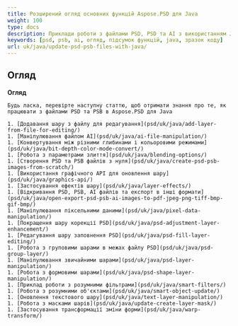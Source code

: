 ```yaml
---
title: Розширений огляд основних функцій Aspose.PSD для Java
weight: 100
type: docs
description: Приклади роботи з файлами PSD, PSD та AI з використанням Java
keywords: [psd, psb, ai, огляд, підсумок функцій, java, зразок коду]
url: uk/java/update-psd-psb-files-with-java/
---
```


## **Огляд**

**Огляд**

    Будь ласка, перевірте наступну статтю, щоб отримати знання про те, як працювати з файлами PSD та PSB в Aspose.PSD для Java
    
    1. [Додавання шару з файлу для редагування](psd/uk/java/add-layer-from-file-for-editing/)
    1. [Маніпулювання файлом AI](psd/uk/java/ai-file-manipulation/) 
    1. [Конвертування між різними глибинами і кольоровими режимами](psd/uk/java/bit-depth-color-mode-convert/) 
    1. [Робота з параметрами злиття](psd/uk/java/blending-options/) 
    1. [Створення PSD та PSB файлів з нуля](psd/uk/java/create-psd-psb-images-from-scratch/) 
    1. [Використання графічного API для оновлення шару](psd/uk/java/graphics-api/) 
    1. [Застосування ефектів шару](psd/uk/java/layer-effects/) 
    1. [Відкривання PSD, PSB, AI файлів та експорт в інші формати](psd/uk/java/open-export-psd-psb-ai-images-to-pdf-jpeg-png-tiff-bmp-gif-bmp/) 
    1. [Маніпулювання піксельними даними](psd/uk/java/pixel-data-manipulation/) 
    1. [Покращення шару корекції PSD](psd/uk/java/psd-adjustment-layer-enhancement/) 
    1. [Редагування шару заповнення PSD](psd/uk/java/psd-fill-layer-editing/) 
    1. [Робота з груповими шарами в межах файлу PSD](psd/uk/java/psd-group-layer/)
    1. [Маніпулювання звичайними шарами](psd/uk/java/psd-layer-manipulation/) 
    1. [Робота з формовими шарами](psd/uk/java/psd-shape-layer-manipulation/) 
    1. [Приклад роботи з розумними фільтрами](psd/uk/java/smart-filters/) 
    1. [Робота з розумними об'єктами](psd/uk/java/smart-object-update/) 
    1. [Оновлення текстового шару](psd/uk/java/text-layer-manipulation/) 
    1. [Робота з масками шарів](psd/uk/java/update-create-layer-mask/) 
    1. [Застосування трансформації зміни форми](psd/uk/java/warp-transform/)
